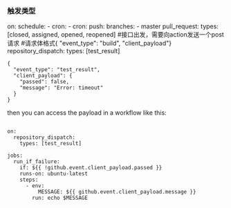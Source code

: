 ### 触发类型

on:
  schedule:
    - cron:
    - cron:
  push:
    branches:
      - master
  pull_request:
    types: [closed, assigned, opened, reopened]
  #接口出发，需要向action发送一个post请求
  #请求体格式{ "event_type": "build", "client_payload"}
  repository_dispatch:
    types: [test_result]

```
{
  "event_type": "test_result",
  "client_payload": {
    "passed": false,
    "message": "Error: timeout"
  }
}
```


then you can access the payload in a workflow like this:

```

on:
  repository_dispatch:
    types: [test_result]

jobs:
  run_if_failure:
    if: ${{ !github.event.client_payload.passed }}
    runs-on: ubuntu-latest
    steps:
      - env:
          MESSAGE: ${{ github.event.client_payload.message }}
        run: echo $MESSAGE
```
